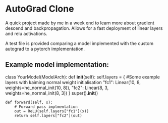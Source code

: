# AutoGrad Clone

A quick project made by me in a week end to learn more about gradient descend and backpropagation.
Allows for a fast deployment of linear layers and relu activations.

A test file is provided comparing a model implemented with the custom autograd to a pytorch implementation.

## Example model implementation:


class YourModel(ModelArch):
    def __init__(self):
        self.layers = {
            #Some example layers with kaiming normal weight initialisation
            "fc1": Linear(10, 8, weights=he_normal_init(10, 8)),
            "fc2": Linear(8, 3, weights=he_normal_init(8, 3))
        }
        super().__init__()

    def forward(self, x):
        # Forward pass implmentation
        out = ReLU(self.layers["fc1"](x))
        return self.layers["fc2"](out)
